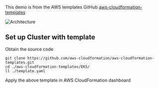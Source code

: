 This demo is from the AWS templates GitHub [aws-cloudformation-templates](https://github.com/aws-cloudformation/aws-cloudformation-templates)

![Architecture](https://raw.githubusercontent.com/aws-cloudformation/aws-cloudformation-templates/refs/heads/main/EKS/eks_ec2_diagram.png)
## Set up Cluster with template

Obtain the source code
```
git clone https://github.com/aws-cloudformation/aws-cloudformation-templates.git
cd ./aws-cloudformation-templates/EKS/
ll ./template.yaml
```

Apply the above template in AWS CloudFormation dashboard 

